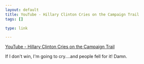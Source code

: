 ```yaml
--- 
layout: default
title: YouTube - Hillary Clinton Cries on the Campaign Trail
tags: []

type: link

---
```

<a href="http://www.youtube.com/watch?v=N7vQA92XlnM">YouTube - Hillary Clinton Cries on the Campaign Trail</a>

If I don't win, I'm going to cry....and people fell for it! Damn.
